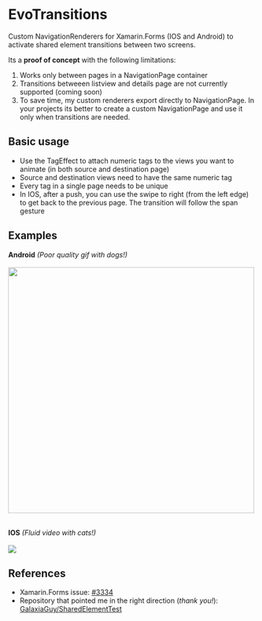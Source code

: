 # EvoTransitions
Custom NavigationRenderers for Xamarin.Forms (IOS and Android) to activate shared element transitions between two screens.

Its a <b>proof of concept</b> with the following limitations:

1) Works only between pages in a NavigationPage container
2) Transitions betweeen listview and details page are not currently supported (coming soon)
3) To save time, my custom renderers export directly to NavigationPage.
In your projects its better to create a custom NavigationPage and use it only when transitions are needed.
 
## Basic usage

- Use the TagEffect to attach numeric tags to the views you want to animate (in both source and destination page)
- Source and destination views need to have the same numeric tag
- Every tag in a single page needs to be unique
- In IOS, after a push, you can use the swipe to right (from the left edge) to get back to the previous page. The transition will follow the span gesture

## Examples

**Android** *(Poor quality gif with dogs!)*<br><br>
<img src="http://www.evolutionlab.it/github/transition_droid.gif" height="500">
<br><br>

**IOS** *(Fluid video with cats!)*<br><br>
<a href="https://www.youtube.com/watch?v=A826mg30D7" target="_blank"><img src="https://img.youtube.com/vi/A826mg30D74/0.jpg"></a>

## References

- Xamarin.Forms issue: <a href="https://github.com/xamarin/Xamarin.Forms/issues/3334">#3334</a>
- Repository that pointed me in the right direction (*thank you!*): <a href="https://github.com/GalaxiaGuy/SharedElementTest">GalaxiaGuy/SharedElementTest</a>



